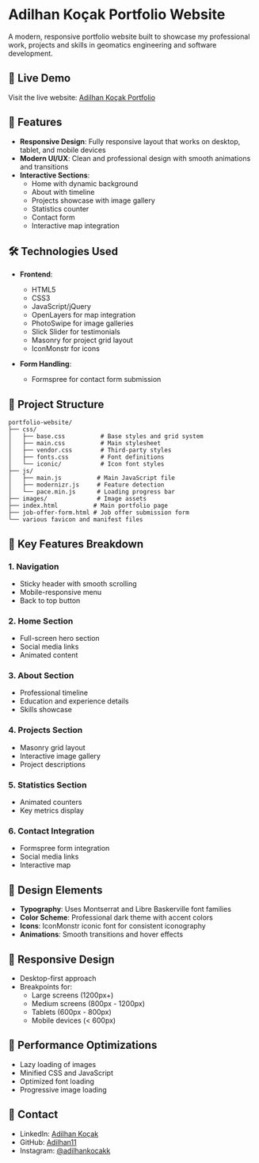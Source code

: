 # Adilhan Koçak Portfolio Website

A modern, responsive portfolio website built to showcase my professional work, projects and skills in geomatics engineering and software development.

## 🚀 Live Demo

Visit the live website: [Adilhan Koçak Portfolio](https://gmt-458-web-gis.github.io/personal-web-page-Adilhan11/)

## 🌟 Features

- **Responsive Design**: Fully responsive layout that works on desktop, tablet, and mobile devices
- **Modern UI/UX**: Clean and professional design with smooth animations and transitions
- **Interactive Sections**: 
  - Home with dynamic background
  - About with timeline
  - Projects showcase with image gallery
  - Statistics counter
  - Contact form
  - Interactive map integration

## 🛠 Technologies Used

- **Frontend**:
  - HTML5
  - CSS3
  - JavaScript/jQuery
  - OpenLayers for map integration
  - PhotoSwipe for image galleries
  - Slick Slider for testimonials
  - Masonry for project grid layout
  - IconMonstr for icons

- **Form Handling**:
  - Formspree for contact form submission

## 📂 Project Structure

```
portfolio-website/
├── css/
│   ├── base.css          # Base styles and grid system
│   ├── main.css          # Main stylesheet
│   ├── vendor.css        # Third-party styles
│   ├── fonts.css         # Font definitions
│   └── iconic/           # Icon font styles
├── js/
│   ├── main.js          # Main JavaScript file
│   ├── modernizr.js     # Feature detection
│   └── pace.min.js      # Loading progress bar
├── images/              # Image assets
├── index.html          # Main portfolio page
├── job-offer-form.html # Job offer submission form
└── various favicon and manifest files
```

## 🎯 Key Features Breakdown

### 1. Navigation
- Sticky header with smooth scrolling
- Mobile-responsive menu
- Back to top button

### 2. Home Section
- Full-screen hero section
- Social media links
- Animated content

### 3. About Section
- Professional timeline
- Education and experience details
- Skills showcase

### 4. Projects Section
- Masonry grid layout
- Interactive image gallery
- Project descriptions

### 5. Statistics Section
- Animated counters
- Key metrics display

### 6. Contact Integration
- Formspree form integration
- Social media links
- Interactive map

## 🎨 Design Elements

- **Typography**: Uses Montserrat and Libre Baskerville font families
- **Color Scheme**: Professional dark theme with accent colors
- **Icons**: IconMonstr iconic font for consistent iconography
- **Animations**: Smooth transitions and hover effects

## 📱 Responsive Design

- Desktop-first approach
- Breakpoints for:
  - Large screens (1200px+)
  - Medium screens (800px - 1200px)
  - Tablets (600px - 800px)
  - Mobile devices (< 600px)

## 🚀 Performance Optimizations

- Lazy loading of images
- Minified CSS and JavaScript
- Optimized font loading
- Progressive image loading

## 🔗 Contact
- LinkedIn: [Adilhan Koçak](https://www.linkedin.com/in/Adlhan11/)
- GitHub: [Adilhan11](https://github.com/Adilhan11)
- Instagram: [@adilhankocakk](https://www.instagram.com/adilhankocakk/)
